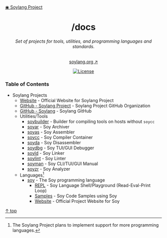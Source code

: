 [◉ Soylang Project](/README.md)
<center>

<!-- -------------------------- TITLE -------------------------- -->
# /docs
<!-- ------------------------- SUBTITLE ------------------------ -->
###### Set of projects for tools, utilities, and programming languages and standards.
[soylang.org ↗](https://soylang.org/)
<!-- ------------------------- LICENSE ------------------------- -->
[![License](https://img.shields.io/badge/License-BSD_3--Clause-blue.svg)](/README.md#license) 
</center>

<!-- -------------------- TABLE OF CONTENTS -------------------- -->
### Table of Contents
* Soylang Projects
	* [Website](https://soylang.org) - Official Website for Soylang Project
	* [GitHub - Soylang Project](https://github.com/soylang-org) - Soylang Project GitHub Organization
	* [GitHub - Soylang](https://github.com/soylang-org/soylang) - Soylang GitHub
	* Utilities/Tools
		* [soybuilder](./projects/soybuilder/README.md) - Builder for compiling tools on hosts without `soycc`
		* [soyar](./projects/soyar/README.md) - Soy Archiver
		* [soyas](./projects/soyas/README.md) - Soy Assembler
		* [soycc](./projects/soycc/README.md) - Soy Compiler Container
		* [soyda](./projects/soyda/README.md) - Soy Disassembler
		* [soydbg](./projects/soydbg/README.md) - Soy TUI/GUI Debugger
		* [soyld](./projects/soyld/README.md) - Soy Linker
		* [soylint](./projects/soylint/README.md) - Soy Linter
		* [soyman](./projects/soyman/README.md) - Soy CLI/TUI/GUI Manual
		* [soyzr](./projects/soyzr/README.md) - Soy Analyzer
	* Languages[^1]
		* [soy](./lang/soy/README.md) - The Soy programming language
			* [REPL](./projects/soy/repl/README.md) - Soy Language Shell/Playground (Read-Eval-Print Loop)
			* [Samples](./lang/soy/samples/README.md) - Soy Code Samples using Soy
			* [Website](https://soylang.org/projects/soy) - Official Project Website for Soy

<!--	* soylex  - Soy Lexer -->
<!--	* soypar  - Soy Parser -->

[↑ top](#)

<!-- ------------------------ FOOTNOTES ------------------------ -->
[^1]: The Soylang Project plans to implement support for more programming languages.
